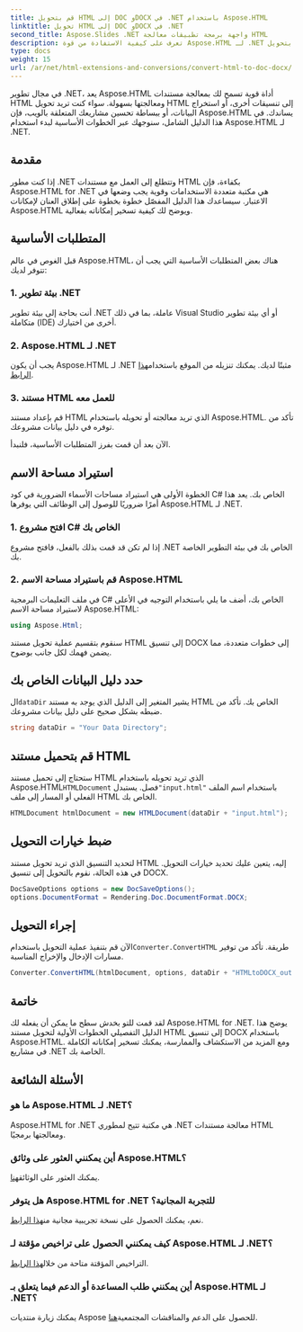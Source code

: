```yaml
---
title: قم بتحويل HTML إلى DOC وDOCX في .NET باستخدام Aspose.HTML
linktitle: تحويل HTML إلى DOC وDOCX في .NET
second_title: Aspose.Slides .NET واجهة برمجة تطبيقات معالجة HTML
description: تعرف على كيفية الاستفادة من قوة Aspose.HTML لـ .NET في هذا الدليل التفصيلي خطوة بخطوة. قم بتحويل HTML إلى DOCX بسهولة وارفع مستوى مشاريع .NET الخاصة بك. ابدأ اليوم!
type: docs
weight: 15
url: /ar/net/html-extensions-and-conversions/convert-html-to-doc-docx/
---
```


في مجال تطوير .NET، يعد Aspose.HTML أداة قوية تسمح لك بمعالجة مستندات HTML ومعالجتها بسهولة. سواء كنت تريد تحويل HTML إلى تنسيقات أخرى، أو استخراج البيانات، أو ببساطة تحسين مشاريعك المتعلقة بالويب، فإن Aspose.HTML يساندك. في هذا الدليل الشامل، سنوجهك عبر الخطوات الأساسية لبدء استخدام Aspose.HTML لـ .NET.

## مقدمة

إذا كنت مطور .NET وتتطلع إلى العمل مع مستندات HTML بكفاءة، فإن Aspose.HTML for .NET هي مكتبة متعددة الاستخدامات وقوية يجب وضعها في الاعتبار. سيساعدك هذا الدليل المفصّل خطوة بخطوة على إطلاق العنان لإمكانات Aspose.HTML ويوضح لك كيفية تسخير إمكاناته بفعالية.

## المتطلبات الأساسية

قبل الغوص في عالم Aspose.HTML، هناك بعض المتطلبات الأساسية التي يجب أن تتوفر لديك:

### 1. بيئة تطوير .NET

أنت بحاجة إلى بيئة تطوير .NET عاملة، بما في ذلك Visual Studio أو أي بيئة تطوير متكاملة (IDE) أخرى من اختيارك.

### 2. Aspose.HTML لـ .NET

 يجب أن يكون Aspose.HTML لـ .NET مثبتًا لديك. يمكنك تنزيله من الموقع باستخدام[هذا الرابط](https://releases.aspose.com/html/net/).

### 3. مستند HTML للعمل معه

قم بإعداد مستند HTML الذي تريد معالجته أو تحويله باستخدام Aspose.HTML. تأكد من توفره في دليل بيانات مشروعك.

الآن بعد أن قمت بفرز المتطلبات الأساسية، فلنبدأ.

## استيراد مساحة الاسم

الخطوة الأولى هي استيراد مساحات الأسماء الضرورية في كود C# الخاص بك. يعد هذا أمرًا ضروريًا للوصول إلى الوظائف التي يوفرها Aspose.HTML لـ .NET.

### 1. افتح مشروع C# الخاص بك

إذا لم تكن قد قمت بذلك بالفعل، فافتح مشروع .NET الخاص بك في بيئة التطوير الخاصة بك.

### 2. قم باستيراد مساحة الاسم Aspose.HTML

في ملف التعليمات البرمجية C# الخاص بك، أضف ما يلي باستخدام التوجيه في الأعلى لاستيراد مساحة الاسم Aspose.HTML:

```csharp
using Aspose.Html;
```

سنقوم بتقسيم عملية تحويل مستند HTML إلى تنسيق DOCX إلى خطوات متعددة، مما يضمن فهمك لكل جانب بوضوح.

## حدد دليل البيانات الخاص بك

 ال`dataDir` يشير المتغير إلى الدليل الذي يوجد به مستند HTML الخاص بك. تأكد من ضبطه بشكل صحيح على دليل بيانات مشروعك.

```csharp
string dataDir = "Your Data Directory";
```

## قم بتحميل مستند HTML

 ستحتاج إلى تحميل مستند HTML الذي تريد تحويله باستخدام Aspose.HTML`HTMLDocument` فصل. يستبدل`"input.html"` باستخدام اسم الملف الفعلي أو المسار إلى ملف HTML الخاص بك.

```csharp
HTMLDocument htmlDocument = new HTMLDocument(dataDir + "input.html");
```

## ضبط خيارات التحويل

لتحديد التنسيق الذي تريد تحويل مستند HTML إليه، يتعين عليك تحديد خيارات التحويل. في هذه الحالة، نقوم بالتحويل إلى تنسيق DOCX.

```csharp
DocSaveOptions options = new DocSaveOptions();
options.DocumentFormat = Rendering.Doc.DocumentFormat.DOCX;
```

## إجراء التحويل

 الآن قم بتنفيذ عملية التحويل باستخدام`Converter.ConvertHTML` طريقة. تأكد من توفير مسارات الإدخال والإخراج المناسبة.

```csharp
Converter.ConvertHTML(htmlDocument, options, dataDir + "HTMLtoDOCX_out.docx");
```

## خاتمة

لقد قمت للتو بخدش سطح ما يمكن أن يفعله لك Aspose.HTML for .NET. يوضح هذا الدليل التفصيلي الخطوات الأولية لتحويل مستند HTML إلى تنسيق DOCX باستخدام Aspose.HTML. ومع المزيد من الاستكشاف والممارسة، يمكنك تسخير إمكاناته الكاملة في مشاريع .NET الخاصة بك.

## الأسئلة الشائعة

### ما هو Aspose.HTML لـ .NET؟
Aspose.HTML for .NET هي مكتبة تتيح لمطوري .NET معالجة مستندات HTML ومعالجتها برمجيًا.

### أين يمكنني العثور على وثائق Aspose.HTML؟
 يمكنك العثور على الوثائق[هنا](https://reference.aspose.com/html/net/).

### هل يتوفر Aspose.HTML for .NET للتجربة المجانية؟
 نعم، يمكنك الحصول على نسخة تجريبية مجانية من[هذا الرابط](https://releases.aspose.com/).

### كيف يمكنني الحصول على تراخيص مؤقتة لـ Aspose.HTML لـ .NET؟
التراخيص المؤقتة متاحة من خلال[هذا الرابط](https://purchase.aspose.com/temporary-license/).

### أين يمكنني طلب المساعدة أو الدعم فيما يتعلق بـ Aspose.HTML لـ .NET؟
 يمكنك زيارة منتديات Aspose للحصول على الدعم والمناقشات المجتمعية[هنا](https://forum.aspose.com/).